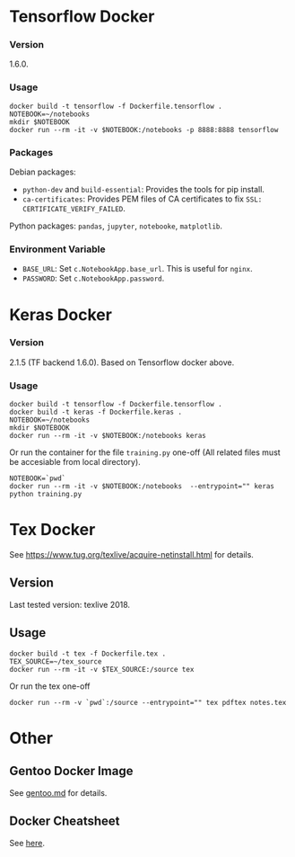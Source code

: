 # Tensorflow Docker

### Version

1.6.0.

### Usage

    docker build -t tensorflow -f Dockerfile.tensorflow .
    NOTEBOOK=~/notebooks
    mkdir $NOTEBOOK
    docker run --rm -it -v $NOTEBOOK:/notebooks -p 8888:8888 tensorflow

### Packages

Debian packages:

- `python-dev` and `build-essential`: Provides the tools for pip install.
- `ca-certificates`: Provides PEM files of CA certificates to fix
  `SSL: CERTIFICATE_VERIFY_FAILED`.

Python packages: `pandas`, `jupyter`, `notebooke`, `matplotlib`.

### Environment Variable

- `BASE_URL`: Set `c.NotebookApp.base_url`. This is useful for `nginx`.
- `PASSWORD`: Set `c.NotebookApp.password`.

# Keras Docker

### Version

2.1.5 (TF backend 1.6.0). Based on Tensorflow docker above.

### Usage

    docker build -t tensorflow -f Dockerfile.tensorflow .
    docker build -t keras -f Dockerfile.keras .
    NOTEBOOK=~/notebooks
    mkdir $NOTEBOOK
    docker run --rm -it -v $NOTEBOOK:/notebooks keras

Or run the container for the file `training.py` one-off (All related files must
be accesiable from local directory).

    NOTEBOOK=`pwd`
    docker run --rm -it -v $NOTEBOOK:/notebooks  --entrypoint="" keras python training.py

# Tex Docker

See https://www.tug.org/texlive/acquire-netinstall.html for details.

## Version

Last tested version: texlive 2018.


## Usage

    docker build -t tex -f Dockerfile.tex .
    TEX_SOURCE=~/tex_source
    docker run --rm -it -v $TEX_SOURCE:/source tex

Or run the tex one-off

    docker run --rm -v `pwd`:/source --entrypoint="" tex pdftex notes.tex

# Other

## Gentoo Docker Image

See [gentoo.md](gentoo.md) for details.

## Docker Cheatsheet

See [here](docker_cheatsheet.md).
